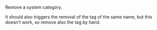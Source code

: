 Remove a system category.

It should also triggers the removal of the tag of the same name, but this doesn't work, so remove also the tag by hand.